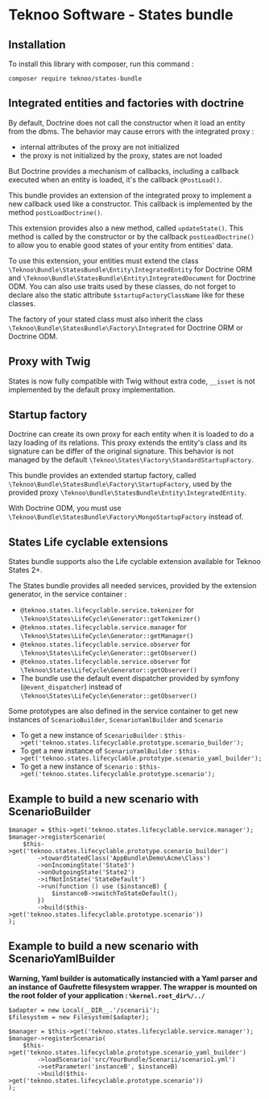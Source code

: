 Teknoo Software - States bundle
===========================

Installation
------------
To install this library with composer, run this command :

    composer require teknoo/states-bundle

Integrated entities and factories with doctrine
-----------------------------------------------

By default, Doctrine does not call the constructor when it load an entity from the dbms. The behavior may cause errors
 with the integrated proxy :

*   internal attributes of the proxy are not initialized
*   the proxy is not initialized by the proxy, states are not loaded

But Doctrine provides a mechanism of callbacks, including a callback executed when an entity is loaded, it's the callback
`@PostLoad()`.

This bundle provides an extension of the integrated proxy to implement a new callback used like a constructor. This callback
 is implemented by the method `postLoadDoctrine()`.

This extension provides also a new method, called `updateState()`. This method is called by the constructor or by the callback
`postLoadDoctrine()` to allow you to enable good states of your entity from entities' data.

To use this extension, your entities must extend the class `\Teknoo\Bundle\StatesBundle\Entity\IntegratedEntity` for Doctrine ORM
and `\Teknoo\Bundle\StatesBundle\Entity\IntegratedDocument` for Doctrine ODM. You can also use traits used by these
classes, do not forget to declare also the static attribute `$startupFactoryClassName` like for these classes.
 
The factory of your stated class must also inherit the class `\Teknoo\Bundle\StatesBundle\Factory\Integrated` for Doctrine ORM 
or Doctrine ODM.

Proxy with Twig
---------------

States is now fully compatible with Twig without extra code, `__isset` is not implemented by the default proxy implementation.

Startup factory
---------------

Doctrine can create its own proxy for each entity when it is loaded to do a lazy loading of its relations. This proxy
 extends the entity's class and its signature can be differ of the original signature. This behavior is not managed by
 the default `\Teknoo\States\Factory\StandardStartupFactory`.

This bundle provides an extended startup factory, called `\Teknoo\Bundle\StatesBundle\Factory\StartupFactory`,
 used by the provided proxy `\Teknoo\Bundle\StatesBundle\Entity\IntegratedEntity`.
 
With Doctrine ODM, you must use `\Teknoo\Bundle\StatesBundle\Factory\MongoStartupFactory` instead of.

States Life cyclable extensions
-------------------------------

States bundle supports also the Life cyclable extension available for Teknoo States 2+.

The States bundle provides all needed services, provided by the extension generator, in the service container :

*   `@teknoo.states.lifecyclable.service.tokenizer` for `\Teknoo\States\LifeCycle\Generator::getTokenizer()`
*   `@teknoo.states.lifecyclable.service.manager` for `\Teknoo\States\LifeCycle\Generator::getManager()`
*   `@teknoo.states.lifecyclable.service.observer` for `\Teknoo\States\LifeCycle\Generator::getObserver()`
*   `@teknoo.states.lifecyclable.service.observer` for `\Teknoo\States\LifeCycle\Generator::getObserver()`
*   The bundle use the default event dispatcher provided by symfony (`@event_dispatcher`) instead of `\Teknoo\States\LifeCycle\Generator::getObserver()`

Some prototypes are also defined in the service container to get new instances of `ScenarioBuilder`,
`ScenarioYamlBuilder` and `Scenario`

 *  To get a new instance of `ScenarioBuilder` : `$this->get('teknoo.states.lifecyclable.prototype.scenario_builder');`
 *  To get a new instance of `ScenarioYamlBuilder` : `$this->get('teknoo.states.lifecyclable.prototype.scenario_yaml_builder');`
 *  To get a new instance of `Scenario` : `$this->get('teknoo.states.lifecyclable.prototype.scenario');`

Example to build a new scenario with ScenarioBuilder
----------------------------------------------------

    $manager = $this->get('teknoo.states.lifecyclable.service.manager');
    $manager->registerScenario(
        $this->get('teknoo.states.lifecyclable.prototype.scenario_builder')
            ->towardStatedClass('AppBundle\Demo\Acme\Class')
            ->onIncomingState('State3')
            ->onOutgoingState('State2')
            ->ifNotInState('StateDefault')
            ->run(function () use ($instanceB) {
                $instanceB->switchToStateDefault();
            })
            ->build($this->get('teknoo.states.lifecyclable.prototype.scenario'))
    );

Example to build a new scenario with ScenarioYamlBuilder
--------------------------------------------------------

**Warning, Yaml builder is automatically instancied with a Yaml parser and an instance of Gaufrette filesystem wrapper.
The wrapper is mounted on the root folder of your application : `%kernel.root_dir%/../`**

    $adapter = new Local(__DIR__.'/scenarii');
    $filesystem = new Filesystem($adapter);

    $manager = $this->get('teknoo.states.lifecyclable.service.manager');
    $manager->registerScenario(
        $this->get('teknoo.states.lifecyclable.prototype.scenario_yaml_builder')
            ->loadScenario('src/YourBundle/Scenarii/scenario1.yml')
            ->setParameter('instanceB', $instanceB)
            ->build($this->get('teknoo.states.lifecyclable.prototype.scenario'))
    );